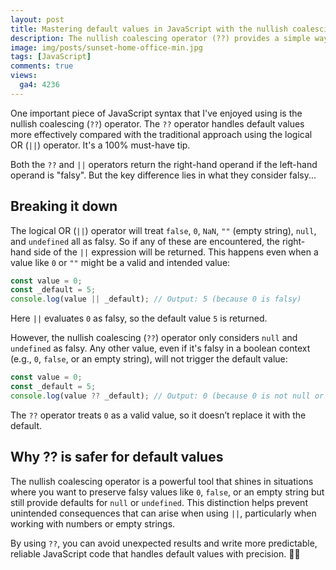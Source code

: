 ```yaml
---
layout: post
title: Mastering default values in JavaScript with the nullish coalescing (??) operator
description: The nullish coalescing operator (??) provides a simple way to handle null or undefined values in JavaScript. It's a must-have, let me show you why.
image: img/posts/sunset-home-office-min.jpg
tags: [JavaScript]
comments: true
views:
  ga4: 4236
---
```


One important piece of JavaScript syntax that I've enjoyed using is the nullish coalescing (`??`) operator. The `??` operator handles default values more effectively compared with the traditional approach using the logical OR (`||`) operator. It's a 100% must-have tip.

Both the `??` and `||` operators return the right-hand operand if the left-hand operand is "falsy". But the key difference lies in what they consider falsy...

## Breaking it down

The logical OR (`||`) operator will treat `false`, `0`, `NaN`, `""` (empty string), `null`, and `undefined` all as falsy. So if any of these are encountered, the right-hand side of the `||` expression will be returned. This happens even when a value like `0` or `""` might be a valid and intended value:

```js
const value = 0;
const _default = 5;
console.log(value || _default); // Output: 5 (because 0 is falsy)
```

Here `||` evaluates `0` as falsy, so the default value `5` is returned.

However, the nullish coalescing (`??`) operator only considers `null` and `undefined` as falsy. Any other value, even if it's falsy in a boolean context (e.g., `0`, `false`, or an empty string), will not trigger the default value:

```js
const value = 0;
const _default = 5;
console.log(value ?? _default); // Output: 0 (because 0 is not null or undefined)
```

The `??` operator treats `0` as a valid value, so it doesn’t replace it with the default.

## Why ?? is safer for default values

The nullish coalescing operator is a powerful tool that shines in situations where you want to preserve falsy values like `0`, `false`, or an empty string but still provide defaults for `null` or `undefined`. This distinction helps prevent unintended consequences that can arise when using `||`, particularly when working with numbers or empty strings.

By using `??`, you can avoid unexpected results and write more predictable, reliable JavaScript code that handles default values with precision. 👍🏻